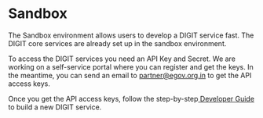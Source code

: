 # Sandbox

The Sandbox environment allows users to develop a DIGIT service fast. The DIGIT core services are already set up in the sandbox environment.&#x20;

To access the DIGIT services you need an API Key and Secret. We are working on a self-service portal where you can register and get the keys. In the meantime, you can send an email to partner@egov.org.in to get the API access keys.

Once you get the API access keys, follow the step-by-step[ Developer Guide](../guides/developer-guide/backend-developer-guide/) to build a new DIGIT service.
